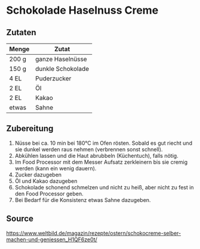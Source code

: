 # Schokolade Haselnuss Creme

## Zutaten

| Menge | Zutat             |
| ----- | ----------------- |
| 200 g | ganze Haselnüsse  |
| 150 g | dunkle Schokolade |
| 4 EL  | Puderzucker       |
| 2 EL  | Öl                |
| 2 EL  | Kakao             |
| etwas | Sahne             |

## Zubereitung

1. Nüsse bei ca. 10 min bei 180°C im Ofen rösten. Sobald es gut riecht und sie dunkel werden raus nehmen (verbrennen sonst schnell).
2. Abkühlen lassen und die Haut abrubbeln (Küchentuch), falls nötig.
3. Im Food Processor mit dem Messer Aufsatz zerkleinern bis sie cremig werden (kann ein wenig dauern).
4. Zucker dazugeben
5. Öl und Kakao dazugeben
6. Schokolade schonend schmelzen und nicht zu heiß, aber nicht zu fest in den Food Processor geben.
7. Bei Bedarf für die Konsistenz etwas Sahne dazugeben.

## Source

https://www.weltbild.de/magazin/rezepte/ostern/schokocreme-selber-machen-und-geniessen_H1QF6ze0t/
